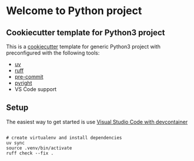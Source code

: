 
# Welcome to Python project

## Cookiecutter template for Python3 project

This is a [cookiecutter](https://www.cookiecutter.io/) template for generic Python3 project with preconfigured with the following tools:

* [uv](https://docs.astral.sh/uv/)
* [ruff](https://docs.astral.sh/ruff/)
* [pre-commit](https://pre-commit.com/)
* [pyright](https://github.com/microsoft/pyright)
* VS Code support

## Setup

The easiest way to get started is use [Visual Studio Code with devcontainer](https://code.visualstudio.com/docs/devcontainers/containers)


```shell

# create virtualenv and install dependencies
uv sync
source .venv/bin/activate
ruff check --fix .

```
